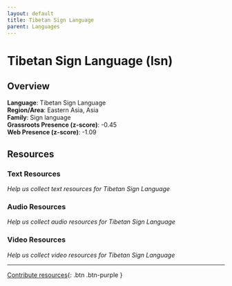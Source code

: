 ```yaml
---
layout: default
title: Tibetan Sign Language
parent: Languages
---
```


# Tibetan Sign Language (lsn)

## Overview

**Language**: Tibetan Sign Language  
**Region/Area**: Eastern Asia, Asia  
**Family**: Sign language  
**Grassroots Presence (z-score)**: -0.45  
**Web Presence (z-score)**: -1.09  

## Resources

### Text Resources
*Help us collect text resources for Tibetan Sign Language*

### Audio Resources
*Help us collect audio resources for Tibetan Sign Language*

### Video Resources
*Help us collect video resources for Tibetan Sign Language*

---

[Contribute resources](https://forms.office.com/e/1SfLJx3u1r){: .btn .btn-purple }
